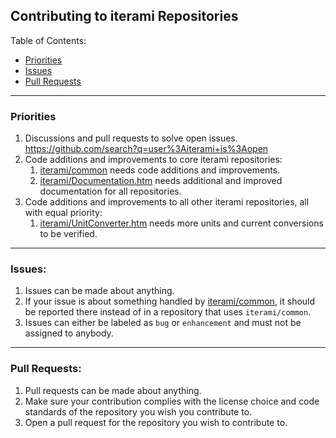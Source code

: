 Contributing to iterami Repositories
------------------------------------

Table of Contents:
* [Priorities](#priorities)
* [Issues](#issues)
* [Pull Requests](#pull-requests)

---

### Priorities
1. Discussions and pull requests to solve open issues. https://github.com/search?q=user%3Aiterami+is%3Aopen
2. Code additions and improvements to core iterami repositories:
   1. [iterami/common](https://github.com/iterami/common) needs code additions and improvements.
   2. [iterami/Documentation.htm](https://github.com/iterami/https://github.com/iterami/Documentation.htm) needs additional and improved documentation for all repositories.
3. Code additions and improvements to all other iterami repositories, all with equal priority:
   1. [iterami/UnitConverter.htm](https://github.com/iterami/https://github.com/iterami/UnitConverter.htm) needs more units and current conversions to be verified.

---

### Issues:
1. Issues can be made about anything.
2. If your issue is about something handled by [iterami/common](https://github.com/iterami/common), it should be reported there instead of in a repository that uses `iterami/common`.
3. Issues can either be labeled as `bug` or `enhancement` and must not be assigned to anybody.

---

### Pull Requests:
1. Pull requests can be made about anything.
2. Make sure your contribution complies with the license choice and code standards of the repository you wish you contribute to.
3. Open a pull request for the repository you wish to contribute to.
